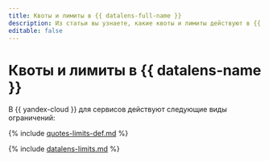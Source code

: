 ```yaml
---
title: Квоты и лимиты в {{ datalens-full-name }}
description: Из статьи вы узнаете, какие квоты и лимиты действуют в {{ datalens-name }}.
editable: false
---
```



# Квоты и лимиты в {{ datalens-name }}



В {{ yandex-cloud }} для сервисов действуют следующие виды ограничений:

{% include [quotes-limits-def.md](../../_includes/quotes-limits-def.md) %}


{% include [datalens-limits.md](../../_includes/datalens/datalens-limits.md) %}
